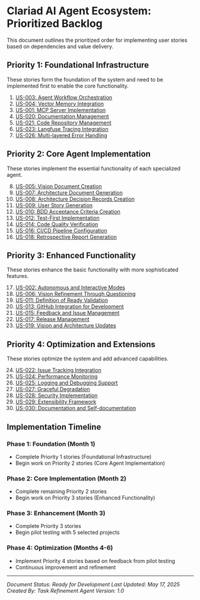 # Clariad AI Agent Ecosystem: Prioritized Backlog

This document outlines the prioritized order for implementing user stories based on dependencies and value delivery.

## Priority 1: Foundational Infrastructure

These stories form the foundation of the system and need to be implemented first to enable the core functionality.

1. [US-003: Agent Workflow Orchestration](./02_langgraph_orchestrator/US-003-agent-workflow-orchestration.md)
2. [US-004: Vector Memory Integration](./02_langgraph_orchestrator/US-004-vector-memory-integration.md)
3. [US-001: MCP Server Implementation](./01_mcp_interface/US-001-mcp-server-implementation.md)
4. [US-020: Documentation Management](./10_github_integration/US-020-documentation-management.md)
5. [US-021: Code Repository Management](./10_github_integration/US-021-code-repository-management.md)
6. [US-023: Langfuse Tracing Integration](./11_cross_cutting/US-023-langfuse-tracing-integration.md)
7. [US-026: Multi-layered Error Handling](./11_cross_cutting/US-026-multi-layered-error-handling.md)

## Priority 2: Core Agent Implementation

These stories implement the essential functionality of each specialized agent.

8. [US-005: Vision Document Creation](./03_vision_scope_agent/US-005-vision-document-creation.md)
9. [US-007: Architecture Document Generation](./04_architecture_agent/US-007-architecture-document-generation.md)
10. [US-008: Architecture Decision Records Creation](./04_architecture_agent/US-008-architecture-decision-records.md)
11. [US-009: User Story Generation](./05_task_refinement_agent/US-009-user-story-generation.md)
12. [US-010: BDD Acceptance Criteria Creation](./05_task_refinement_agent/US-010-bdd-acceptance-criteria.md)
13. [US-012: Test-First Implementation](./06_development_agent/US-012-test-first-implementation.md)
14. [US-014: Code Quality Verification](./07_review_agent/US-014-code-quality-verification.md)
15. [US-016: CI/CD Pipeline Configuration](./08_deployment_agent/US-016-cicd-pipeline-configuration.md)
16. [US-018: Retrospective Report Generation](./09_feedback_agent/US-018-retrospective-report-generation.md)

## Priority 3: Enhanced Functionality

These stories enhance the basic functionality with more sophisticated features.

17. [US-002: Autonomous and Interactive Modes](./01_mcp_interface/US-002-autonomous-interactive-modes.md)
18. [US-006: Vision Refinement Through Questioning](./03_vision_scope_agent/US-006-vision-refinement-questioning.md)
19. [US-011: Definition of Ready Validation](./05_task_refinement_agent/US-011-definition-of-ready-validation.md)
20. [US-013: GitHub Integration for Development](./06_development_agent/US-013-github-integration-development.md)
21. [US-015: Feedback and Issue Management](./07_review_agent/US-015-feedback-issue-management.md)
22. [US-017: Release Management](./08_deployment_agent/US-017-release-management.md)
23. [US-019: Vision and Architecture Updates](./09_feedback_agent/US-019-vision-architecture-updates.md)

## Priority 4: Optimization and Extensions

These stories optimize the system and add advanced capabilities.

24. [US-022: Issue Tracking Integration](./10_github_integration/US-022-issue-tracking-integration.md)
25. [US-024: Performance Monitoring](./11_cross_cutting/US-024-performance-monitoring.md)
26. [US-025: Logging and Debugging Support](./11_cross_cutting/US-025-logging-debugging-support.md)
27. [US-027: Graceful Degradation](./11_cross_cutting/US-027-graceful-degradation.md)
28. [US-028: Security Implementation](./11_cross_cutting/US-028-security-implementation.md)
29. [US-029: Extensibility Framework](./11_cross_cutting/US-029-extensibility-framework.md)
30. [US-030: Documentation and Self-documentation](./11_cross_cutting/US-030-documentation-self-documentation.md)

## Implementation Timeline

### Phase 1: Foundation (Month 1)
- Complete Priority 1 stories (Foundational Infrastructure)
- Begin work on Priority 2 stories (Core Agent Implementation)

### Phase 2: Core Implementation (Month 2)
- Complete remaining Priority 2 stories
- Begin work on Priority 3 stories (Enhanced Functionality)

### Phase 3: Enhancement (Month 3)
- Complete Priority 3 stories
- Begin pilot testing with 5 selected projects

### Phase 4: Optimization (Months 4-6)
- Implement Priority 4 stories based on feedback from pilot testing
- Continuous improvement and refinement

---

*Document Status: Ready for Development*
*Last Updated: May 17, 2025*
*Created By: Task Refinement Agent*
*Version: 1.0*
